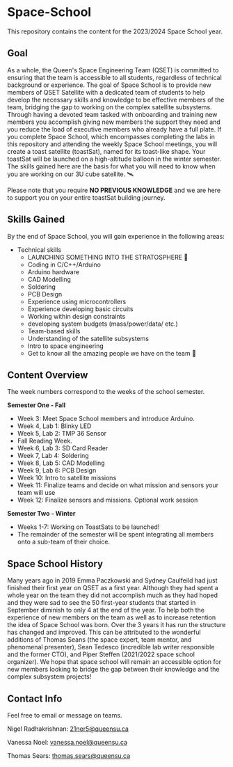 # Space-School
This repository contains the content for the 2023/2024 Space School year.

## Goal
As a whole, the Queen's Space Engineering Team (QSET) is committed to ensuring that the team is accessible to all students, regardless of technical background or experience. The goal of Space School is to provide new members of QSET Satellite with a dedicated team of students to help develop the necessary skills and knowledge to be effective members of the team, bridging the gap to working on the complex satellite subsystems. Through having a devoted team tasked with onboarding and training new members you accomplish giving new members the support they need and you reduce the load of executive members who already have a full plate. If you complete Space School, which encompasses completing the labs in this repository and attending the weekly Space School meetings, you will create a toast satellite (toastSat), named for its toast-like shape. Your toastSat will be launched on a high-altitude balloon in the winter semester. The skills gained here are the basis for what you will need to know when you are working on our 3U cube satellite. 🛰️


Please note that you require **NO PREVIOUS KNOWLEDGE** and we are here to support you on your entire toastSat building journey. 

## Skills Gained
By the end of Space School, you will gain experience in the following areas:

- Technical skills
  - LAUNCHING SOMETHING INTO THE STRATOSPHERE :rocket:
  - Coding in C/C++/Arduino
  - Arduino hardware
  - CAD Modelling
  - Soldering
  - PCB Design
  - Experience using microcontrollers
  - Experience developing basic circuits
  - Working within design constraints
  - developing system budgets (mass/power/data/ etc.)
  - Team-based skills
  - Understanding of the satellite subsystems
  - Intro to space engineering
  - Get to know all the amazing people we have on the team 🙂

## Content Overview
The week numbers correspond to the weeks of the school semester.

**Semester One - Fall** 
- Week 3: Meet Space School members and introduce Arduino.
- Week 4, Lab 1: Blinky LED
- Week 5, Lab 2: TMP 36 Sensor
- Fall Reading Week.
- Week 6, Lab 3: SD Card Reader
- Week 7, Lab 4: Soldering
- Week 8, Lab 5: CAD Modelling
- Week 9, Lab 6: PCB Design
- Week 10: Intro to satellite missions
- Week 11: Finalize teams and decide on what mission and sensors your team will use
- Week 12: Finalize sensors and missions. Optional work session

**Semester Two - Winter** 
- Weeks 1-7: Working on ToastSats to be launched!
- The remainder of the semester will be spent integrating all members onto a sub-team of their choice.

## Space School History
Many years ago in 2019 Emma Paczkowski and Sydney Caulfeild had just finished their first year on QSET as a first year. Although they had spent a whole year on the team they did not accomplish much as they had hoped and they were sad to see the 50 first-year students that started in September diminish to only 4 at the end of the year. To help both the experience of new members on the team as well as to increase retention the idea of Space School was born.  Over the 3 years it has run the structure has changed and improved.  This can be attributed to the wonderful additions of Thomas Seans (the space expert, team mentor, and phenomenal presenter), Sean Tedesco (incredible lab writer responsible and the former CTO), and Piper Steffen (2021/2022 space school organizer). We hope that space school will remain an accessible option for new members looking to bridge the gap between their knowledge and the complex subsystem projects!

## Contact Info 
Feel free to email or message on teams.

Nigel Radhakrishnan: 21ner5@queensu.ca

Vanessa Noel: vanessa.noel@queensu.ca

Thomas Sears: thomas.sears@queensu.ca
